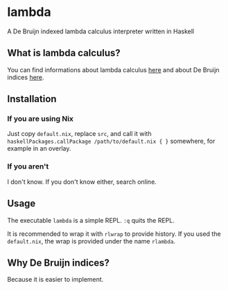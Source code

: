 # lambda

A De Bruijn indexed lambda calculus interpreter written in Haskell


## What is lambda calculus?

You can find informations about lambda calculus [here](https://en.wikipedia.org/wiki/Lambda_calculus)
and about De Bruijn indices [here](https://en.wikipedia.org/wiki/De_Bruijn_index).


## Installation

### If you are using Nix

Just copy `default.nix`, replace `src`, and call it with
`haskellPackages.callPackage /path/to/default.nix { }` somewhere, for example in an overlay.

### If you aren't

I don't know. If you don't know either, search online.


## Usage

The executable `lambda` is a simple REPL.
`:q` quits the REPL.

It is recommended to wrap it with `rlwrap` to provide history.
If you used the `default.nix`, the wrap is provided under the name `rlambda`.


## Why De Bruijn indices?

Because it is easier to implement.
